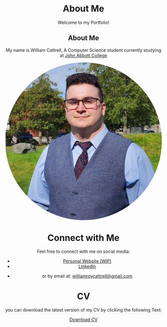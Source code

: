 <h1 style="text-align: center;">About Me</h1>
<p style="text-align: center;">Welcome to my Portfolio!</p>

<h2 style="text-align: center;">About Me</h2>
<p style="text-align: center;">My name is William Cattrell, A Computer Science student currently studying at <a href="https://johnabbott.qc.ca/">John Abbott College</a></p>

<img src="./assets/profilePicture.JPG" alt="Profile Picture" style="border-radius: 50%" align="center"/>

<h1 style="text-align: center;">Connect with Me</h1>
<p style="text-align: center;">Feel free to connect with me on social media:</p>
<div style="text-align: center;"> 
  <ul>
    <li> <a href="https://cattrell.net">Personal Website (WIP)</a></li>
    <li> <a href="https://linkedin.com/in/wrc123/">LinkedIn</a></li>
    <li><p style="text-align: center;">or by email at: <a href="williamroycattrell@gmail.com">williamroycattrell@gmail.com</a></p></li>
  </ul>
</div>
<h1 style="text-align: center;">CV</h1>
<p style="text-align: center;">you can download the latest version of my CV by clicking the following Text:</p>

<div style="text-align: center;"> 
<a href="./assets/WilliamCattrellCV.pdf" download>
  <p>Download CV</p>
</a>
</div>

